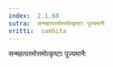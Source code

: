 ```yaml
---
index:  2.1.60
sutra:  सन्महत्परमोत्तमोत्कृष्टाः पूज्यमानैः
vritti:  samhita 
---
```


सन्महत्परमोत्तमोत्कृष्टाः पूज्यमानैः

